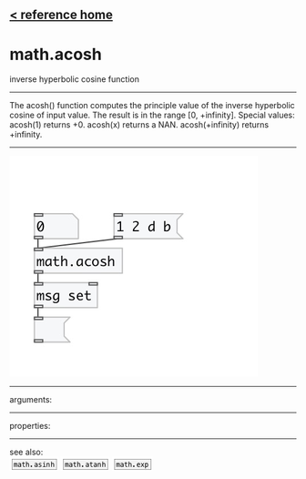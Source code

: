 [< reference home](index.html)
---

# math.acosh


inverse hyperbolic cosine function

---

The acosh() function computes the principle value of the inverse hyperbolic cosine
            of input value. The result is in the range [0, +infinity].
Special values:
acosh(1) returns +0.
acosh(x) returns a NAN.
acosh(+infinity) returns +infinity.
<br>


---


![example](examples/math.acosh-example.jpg)

---
arguments:


---
properties:


---
see also:<br>
[![math.asinh](img/object_math.asinh.png)](math.asinh.html)
[![math.atanh](img/object_math.atanh.png)](math.atanh.html)
[![math.exp](img/object_math.exp.png)](math.exp.html)
